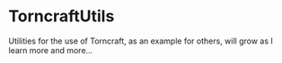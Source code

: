 TorncraftUtils
==================

Utilities for the use of Torncraft, as an example for others, will grow as I learn more and more...
